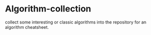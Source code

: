 # Algorithm-collection
collect some interesting or classic algorithms into the repository for an algorithm cheatsheet.
